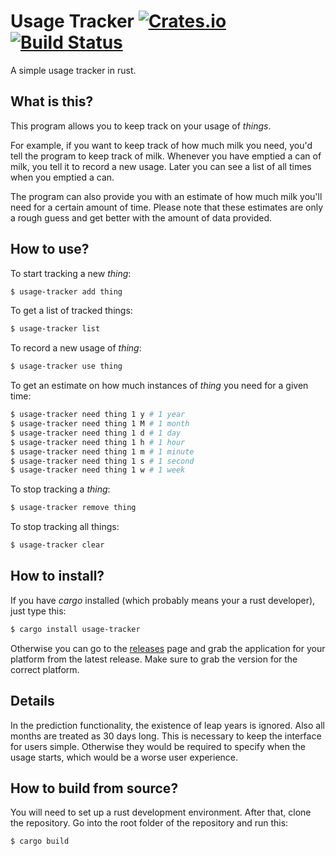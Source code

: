 # Usage Tracker [![Crates.io](https://img.shields.io/crates/l/usage-tracker)](https://crates.io/crates/usage-tracker) [![Build Status](https://drone.tfld.dev/api/badges/tfld/usage-tracker/status.svg)](https://drone.tfld.dev/tfld/usage-tracker)

A simple usage tracker in rust.

## What is this?
This program allows you to keep track on your usage of _things_.

For example, if you want to keep track of how much milk you need, you'd tell the
program to keep track of milk. Whenever you have emptied a can of milk, you tell
it to record a new usage. Later you can see a list of all times when you emptied
a can.

The program can also provide you with an estimate of how much milk you'll need
for a certain amount of time. Please note that these estimates are only a rough
guess and get better with the amount of data provided.

## How to use?
To start tracking a new _thing_:
```sh
$ usage-tracker add thing
```

To get a list of tracked things:
```sh
$ usage-tracker list
```

To record a new usage of _thing_:
```sh
$ usage-tracker use thing
```

To get an estimate on how much instances of _thing_ you need for a given time:
```sh
$ usage-tracker need thing 1 y # 1 year
$ usage-tracker need thing 1 M # 1 month
$ usage-tracker need thing 1 d # 1 day
$ usage-tracker need thing 1 h # 1 hour
$ usage-tracker need thing 1 m # 1 minute
$ usage-tracker need thing 1 s # 1 second
$ usage-tracker need thing 1 w # 1 week
```

To stop tracking a _thing_:
```sh
$ usage-tracker remove thing
```

To stop tracking all things:
```sh
$ usage-tracker clear
```

## How to install?
If you have _cargo_ installed (which probably means your a rust developer), just
type this:
```sh
$ cargo install usage-tracker
```

Otherwise you can go to the [releases](https://github.com/TeFiLeDo/usage-tracker/releases)
page and grab the application for your platform from the latest release. Make
sure to grab the version for the correct platform.

## Details
In the prediction functionality, the existence of leap years is ignored. Also
all months are treated as 30 days long. This is necessary to keep the interface
for users simple. Otherwise they would be required to specify when the usage
starts, which would be a worse user experience.

## How to build from source?
You will need to set up a rust development environment. After that, clone the
repository. Go into the root folder of the repository and run this:
```sh
$ cargo build
```
